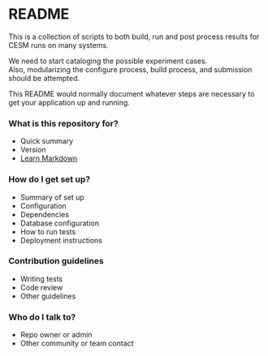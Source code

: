 # README #
This is a collection of scripts to both build, run and post process results for CESM runs on many systems.

We need to start cataloging the possible experiment cases.  
Also, modularizing the configure process, build process, and submission should be attempted.



This README would normally document whatever steps are necessary to get your application up and running.

### What is this repository for? ###

* Quick summary
* Version
* [Learn Markdown](https://bitbucket.org/tutorials/markdowndemo)

### How do I get set up? ###

* Summary of set up
* Configuration
* Dependencies
* Database configuration
* How to run tests
* Deployment instructions

### Contribution guidelines ###

* Writing tests
* Code review
* Other guidelines

### Who do I talk to? ###

* Repo owner or admin
* Other community or team contact